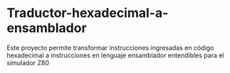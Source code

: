 # Traductor-hexadecimal-a-ensamblador
Este proyecto permite transformar instrucciones ingresadas en código hexadecimal a instrucciones en lenguaje ensamblador entendibles para el simulador Z80
